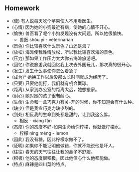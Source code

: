 
## Homework

- (使) 有人说每天吃个苹果使人不用看医生。
- (心情) 因为她的小狗最近有病，使她的心情不开心。
- (愉快) 兽医看了呢个小狗发现没有大问题，所以她很愉快。
  - 兽医 shòu yī - veterinarian
- (景色) 你比较喜欢什么景色？山还是海？
- (放松) 海滩使我性情放松，所以我比较喜欢海的景色。
- (压力) 那如果工作压力太大你去海滩旅游吧。
- (回忆) 你说旅游我就回忆我上次去外国玩儿，那次真的很开心。
- (发生) 发生什么事使你怎么着急？
- (成为)\* 她换工作以后没那么长时间就成为经历了。
- (只要) 只要他能打，我们就有机会赢球。
- (距离) 从家到办公室的距离太远，她想搬家。
- (耐心) 她对她的孩子很**有**耐心。
- (生命) 生命和一盒巧克力有关-开的时候，你不知道会有什么种。
- (缺少) 但是我盒巧克力缺少甜的。
- (到处) 相反我的生命到处都是甜的，让到我这么胖。
  - 相反 - xiāng fǎn
- (态度) 你的态度不好-如果生命给你柠檬，你就做柠檬水。
  - 柠檬 níng méng - lemon
- (因此) 我没有糖，因此柠檬水做不了。
- (证明) 如果你不能证明他做错，你就不能说他是坏人。
- (往往) 春天的天气往往让我的鼻子不舒服。
- (积极) 他的态度很积极，因此他信心什么他都能做。
- (特点) 麻辣是四川菜的特点。
